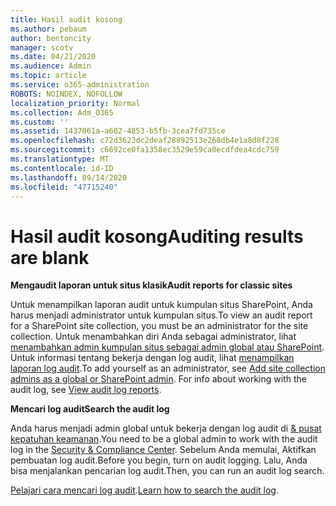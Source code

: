 ```yaml
---
title: Hasil audit kosong
ms.author: pebaum
author: bentoncity
manager: scotv
ms.date: 04/21/2020
ms.audience: Admin
ms.topic: article
ms.service: o365-administration
ROBOTS: NOINDEX, NOFOLLOW
localization_priority: Normal
ms.collection: Adm_O365
ms.custom: ''
ms.assetid: 1437061a-a602-4853-b5fb-3cea7fd735ce
ms.openlocfilehash: c72d3623dc2deaf28892513e268db4e1a8d8f228
ms.sourcegitcommit: c6692ce0fa1358ec3529e59ca0ecdfdea4cdc759
ms.translationtype: MT
ms.contentlocale: id-ID
ms.lasthandoff: 09/14/2020
ms.locfileid: "47715240"
---
```

# <a name="auditing-results-are-blank"></a><span data-ttu-id="58257-102">Hasil audit kosong</span><span class="sxs-lookup"><span data-stu-id="58257-102">Auditing results are blank</span></span>

 <span data-ttu-id="58257-103">**Mengaudit laporan untuk situs klasik**</span><span class="sxs-lookup"><span data-stu-id="58257-103">**Audit reports for classic sites**</span></span>
  
<span data-ttu-id="58257-104">Untuk menampilkan laporan audit untuk kumpulan situs SharePoint, Anda harus menjadi administrator untuk kumpulan situs.</span><span class="sxs-lookup"><span data-stu-id="58257-104">To view an audit report for a SharePoint site collection, you must be an administrator for the site collection.</span></span> <span data-ttu-id="58257-105">Untuk menambahkan diri Anda sebagai administrator, lihat [menambahkan admin kumpulan situs sebagai admin global atau SharePoint](https://go.microsoft.com/fwlink/?linkid=869390). Untuk informasi tentang bekerja dengan log audit, lihat [menampilkan laporan log audit](https://go.microsoft.com/fwlink/?linkid=395237).</span><span class="sxs-lookup"><span data-stu-id="58257-105">To add yourself as an administrator, see [Add site collection admins as a global or SharePoint admin](https://go.microsoft.com/fwlink/?linkid=869390). For info about working with the audit log, see [View audit log reports](https://go.microsoft.com/fwlink/?linkid=395237).</span></span> 
  
 <span data-ttu-id="58257-106">**Mencari log audit**</span><span class="sxs-lookup"><span data-stu-id="58257-106">**Search the audit log**</span></span>
  
<span data-ttu-id="58257-107">Anda harus menjadi admin global untuk bekerja dengan log audit di [ &amp; pusat kepatuhan keamanan](https://protection.office.com).</span><span class="sxs-lookup"><span data-stu-id="58257-107">You need to be a global admin to work with the audit log in the [Security &amp; Compliance Center](https://protection.office.com).</span></span> <span data-ttu-id="58257-108">Sebelum Anda memulai, Aktifkan pembuatan log audit.</span><span class="sxs-lookup"><span data-stu-id="58257-108">Before you begin, turn on audit logging.</span></span> <span data-ttu-id="58257-109">Lalu, Anda bisa menjalankan pencarian log audit.</span><span class="sxs-lookup"><span data-stu-id="58257-109">Then, you can run an audit log search.</span></span> 
  
<span data-ttu-id="58257-110">[Pelajari cara mencari log audit](https://go.microsoft.com/fwlink/?linkid=708432).</span><span class="sxs-lookup"><span data-stu-id="58257-110">[Learn how to search the audit log](https://go.microsoft.com/fwlink/?linkid=708432).</span></span>
  

